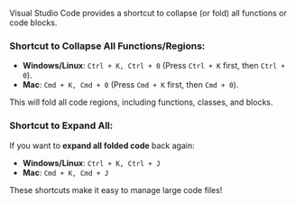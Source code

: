 Visual Studio Code provides a shortcut to collapse (or fold) all functions or code blocks.

### Shortcut to Collapse All Functions/Regions:
- **Windows/Linux**: `Ctrl + K, Ctrl + 0` (Press `Ctrl + K` first, then `Ctrl + 0`).
- **Mac**: `Cmd + K, Cmd + 0` (Press `Cmd + K` first, then `Cmd + 0`).

This will fold all code regions, including functions, classes, and blocks.

### Shortcut to Expand All:
If you want to **expand all folded code** back again:
- **Windows/Linux**: `Ctrl + K, Ctrl + J`
- **Mac**: `Cmd + K, Cmd + J`

These shortcuts make it easy to manage large code files!
